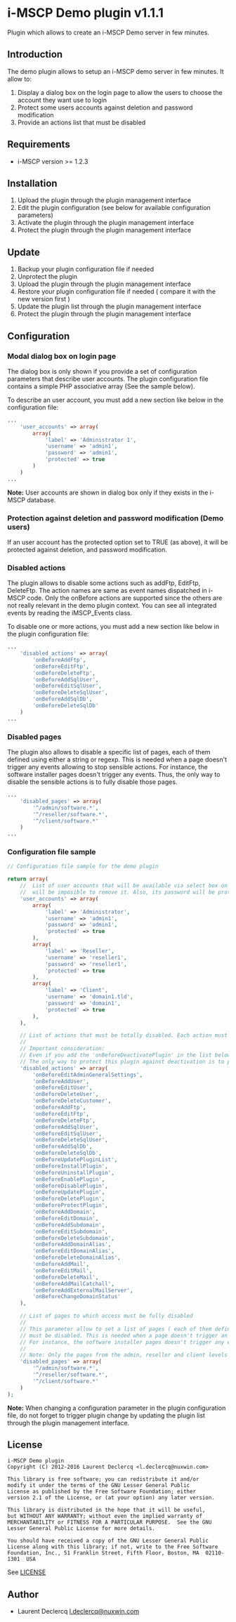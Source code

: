 # i-MSCP Demo plugin v1.1.1

Plugin which allows to create an i-MSCP Demo server in few minutes.

## Introduction

The demo plugin allows to setup an i-MSCP demo server in few minutes. It allow to:

1. Display a dialog box on the login page to allow the users to choose the account they want use to login
2. Protect some users accounts against deletion and password modification
3. Provide an actions list that must be disabled

## Requirements

* i-MSCP version >= 1.2.3

## Installation

1. Upload the plugin through the plugin management interface
2. Edit the plugin configuration (see below for available configuration parameters)
3. Activate the plugin through the plugin management interface
4. Protect the plugin through the plugin management interface

## Update

1. Backup your plugin configuration file if needed
2. Unprotect the plugin
4. Upload the plugin through the plugin management interface
5. Restore your plugin configuration file if needed ( compare it with the new version first )
6. Update the plugin list through the plugin management interface
4. Protect the plugin through the plugin management interface

## Configuration

### Modal dialog box on login page

The dialog box is only shown if you provide a set of configuration parameters that describe user accounts. The plugin
configuration file contains a simple PHP associative array (See the sample below).

To describe an user account, you must add a new section like below in the configuration file:

```php
...
	'user_accounts' => array(
		array(
			'label' => 'Administrator 1',
			'username' => 'admin1',
			'password' => 'admin1',
			'protected' => true
		)
	)
...
```
**Note:** User accounts are shown in dialog box only if they exists in the i-MSCP database.

### Protection against deletion and password modification (Demo users)

If an user account has the protected option set to TRUE (as above), it will be protected against deletion, and password
modification.

### Disabled actions

The plugin allows to disable some actions such as addFtp, EditFtp, DeleteFtp. The action names are same as event names
dispatched in i-MSCP code. Only the onBefore actions are supported since the others are not really relevant in the demo
plugin context. You can see all integrated events by reading the iMSCP_Events class.

To disable one or more actions, you must add a new section like below in the plugin configuration file:

```php
...
	'disabled_actions' => array(
		'onBeforeAddFtp',
		'onBeforeEditFtp',
		'onBeforeDeleteFtp',
		'onBeforeAddSqlUser',
		'onBeforeEditSqlUser',
		'onBeforeDeleteSqlUser',
		'onBeforeAddSqlDb',
		'onBeforeDeleteSqlDb'
	)
...
```

### Disabled pages

The plugin also allows to disable a specific list of pages, each of them defined using either a string or regexp. This
is needed when a page doesn't trigger any events allowing to stop sensible actions. For instance, the software installer
pages doesn't trigger any events. Thus, the only way to disable the sensible actions is to fully disable those pages.

```php
...
	'disabled_pages' => array(
		'^/admin/software.*',
		'^/reseller/software.*',
		'^/client/software.*'
	)
...
```

### Configuration file sample

```php
// Configuration file sample for the demo plugin

return array(
	//	List of user accounts that will be available via select box on login page. If an user account is protected, it
	//	will be imposible to remove it. Also, its password will be protected  against modification.
	'user_accounts' => array(
		array(
			'label' => 'Administrator',
			'username' => 'admin1',
			'password' => 'admin1',
			'protected' => true
		),
		array(
			'label' => 'Reseller',
			'username' => 'reseller1',
			'password' => 'reseller1',
			'protected' => true
		),
		array(
			'label' => 'Client',
			'username' => 'domain1.tld',
			'password' => 'domain1',
			'protected' => true
		),
	),

	// List of actions that must be totally disabled. Each action must be prefixed by 'onBefore'
	//
	// Important consideration:
	// Even if you add the 'onBeforeDeactivatePlugin' in the list below, you'll still able to deactivate this plugin.
	// The only way to protect this plugin against deactivation is to protect it using the plugin protection feature.
	'disabled_actions' => array(
		'onBeforeEditAdminGeneralSettings',
		'onBeforeAddUser',
		'onBeforeEditUser',
		'onBeforeDeleteUser',
		'onBeforeDeleteCustomer',
		'onBeforeAddFtp',
		'onBeforeEditFtp',
		'onBeforeDeleteFtp',
		'onBeforeAddSqlUser',
		'onBeforeEditSqlUser',
		'onBeforeDeleteSqlUser',
		'onBeforeAddSqlDb',
		'onBeforeDeleteSqlDb',
		'onBeforeUpdatePluginList',
		'onBeforeInstallPlugin',
		'onBeforeUninstallPlugin',
		'onBeforeEnablePlugin',
		'onBeforeDisablePlugin',
		'onBeforeUpdatePlugin',
		'onBeforeDeletePlugin',
		'onBeforeProtectPlugin',
		'onBeforeAddDomain',
		'onBeforeEditDomain',
		'onBeforeAddSubdomain',
		'onBeforeEditSubdomain',
		'onBeforeDeleteSubdomain',
		'onBeforeAddDomainAlias',
		'onBeforeEditDomainAlias',
		'onBeforeDeleteDomainAlias',
		'onBeforeAddMail',
		'onBeforeEditMail',
		'onBeforeDeleteMail',
		'onBeforeAddMailCatchall',
		'onBeforeAddExternalMailServer',
		'onBeforeChangeDomainStatus'
	),

	// List of pages to which access must be fully disabled
	//
	// This parameter allow to set a list of pages ( each of them defined using either a string or regexp ) which
	// must be disabled. This is needed when a page doesn't trigger an event allowing to stop sensible actions.
	// For instance, the software installer pages doesn't trigger any events. Thus, they must be fully disabled.
	//
	// Note: Only the pages from the admin, reseller and client levels can be disabled through this parameter.
	'disabled_pages' => array(
		'^/admin/software.*',
		'^/reseller/software.*',
		'^/client/software.*'
	)
);
```

**Note:** When changing a configuration parameter in the plugin configuration file, do not forget to trigger plugin
change by updating the plugin list through the plugin management interface.

## License

```
i-MSCP Demo plugin
Copyright (C) 2012-2016 Laurent Declercq <l.declercq@nuxwin.com>

This library is free software; you can redistribute it and/or
modify it under the terms of the GNU Lesser General Public
License as published by the Free Software Foundation; either
version 2.1 of the License, or (at your option) any later version.

This library is distributed in the hope that it will be useful,
but WITHOUT ANY WARRANTY; without even the implied warranty of
MERCHANTABILITY or FITNESS FOR A PARTICULAR PURPOSE.  See the GNU
Lesser General Public License for more details.

You should have received a copy of the GNU Lesser General Public
License along with this library; if not, write to the Free Software
Foundation, Inc., 51 Franklin Street, Fifth Floor, Boston, MA  02110-1301  USA
```

See [LICENSE](LICENSE)

## Author

* Laurent Declercq <l.declercq@nuxwin.com>
